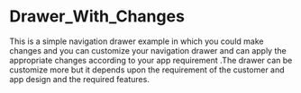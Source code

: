 # Drawer_With_Changes
This is a simple navigation drawer example in which you could make changes and you can customize your navigation drawer and can apply the appropriate changes according to your app requirement .The drawer can be customize more but it depends upon the requirement of the customer and app design and the required features.
